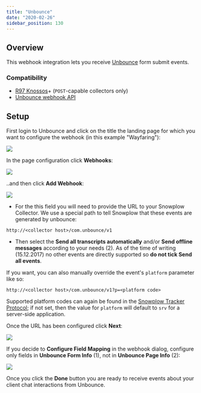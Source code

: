 ```yaml
---
title: "Unbounce"
date: "2020-02-26"
sidebar_position: 130
---
```


## Overview

This webhook integration lets you receive [Unbounce](https://unbounce.com/) form submit events.

### Compatibility

- [R97 Knossos](https://github.com/snowplow/snowplow/releases/tag/r97-knossos)\+ (`POST`\-capable collectors only)
- [Unbounce webhook API](https://documentation.unbounce.com/hc/en-us/articles/203510044-Using-a-Webhook)

## Setup

First login to Unbounce and click on the title the landing page for which you want to configure the webhook (in this example "Wayfaring"):

![](images/unbounce-1.png)

In the page configuration click **Webhooks**:

![](images/unbounce-2.png)

..and then click **Add Webhook**:

![](images/unbounce-3.png)

- For the this field you will need to provide the URL to your Snowplow Collector. We use a special path to tell Snowplow that these events are generated by unbounce:

```markup
http://<collector host>/com.unbounce/v1
```

- Then select the **Send all transcripts automatically** and/or **Send offline messages** according to your needs (2). As of the time of writing (15.12.2017) no other events are directly supported so **do not tick Send all events**.

If you want, you can also manually override the event's `platform` parameter like so:

```markup
http://<collector host>/com.unbounce/v1?p=<platform code>
```

Supported platform codes can again be found in the [Snowplow Tracker Protocol](/docs/collecting-data/collecting-from-own-applications/snowplow-tracker-protocol/index.md); if not set, then the value for `platform` will default to `srv` for a server-side application.

Once the URL has been configured click **Next**:

![](images/unbounce-4.png)

If you decide to **Configure Field Mapping** in the webhook dialog, configure only fields in **Unbounce Form Info** (1), not in **Unbounce Page Info** (2):

![](images/unbounce-5.png)

Once you click the **Done** button you are ready to receive events about your client chat interactions from Unbounce.
